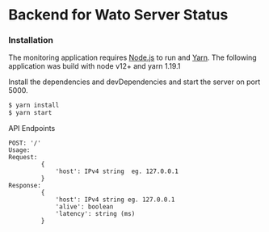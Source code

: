 # Backend for Wato Server Status

### Installation

The monitoring application requires [Node.js](https://nodejs.org/) to run and [Yarn](https://yarnpkg.com/lang/en/). The following application was build with node v12+ and yarn 1.19.1

Install the dependencies and devDependencies and start the server on port 5000.

```sh
$ yarn install
$ yarn start
```

API Endpoints
```
POST: '/'
Usage:
Request:
         {
             'host': IPv4 string  eg. 127.0.0.1
         }
Response:
         {
             'host': IPv4 string eg. 127.0.0.1
             'alive': boolean
             'latency': string (ms)
         }  

```
